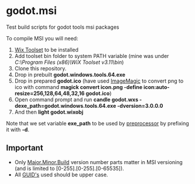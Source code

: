 # godot.msi

Test build scripts for godot tools msi packages

To compile MSI you will need:
1. [Wix Toolset](http://wixtoolset.org) to be installed
2. Add toolset bin folder to system PATH variable (mine was under *C:\Program Files (x86)\WiX Toolset v3.11\bin*)
3. Clone this repository.
4. Drop in prebuilt **godot.windows.tools.64.exe**
5. Drop in prepared **godot.ico** (have used [ImageMagic](http://www.imagemagick.org) to convert png to ico with command **magick convert icon.png -define icon:auto-resize=256,128,64,48,32,16 godot.ico**)
6. Open command prompt and run **candle godot.wxs -dexe_path=godot.windows.tools.64.exe -dversion=3.0.0.0** 
7. And then **light godot.wixobj**

Note that we set variable **exe_path** to be used by [preprocessor](http://wixtoolset.org/documentation/manual/v3/overview/preprocessor.html) by prefixing it with **-d**.

## Important
 * Only [Major.Minor.Build](https://msdn.microsoft.com/en-us/library/windows/desktop/aa370859(v=vs.85).aspx) version number parts matter in MSI versioning (and is limited to [0-255].[0-255].[0-65535]).
 * All [GUID's](https://msdn.microsoft.com/library/aa368767.aspx) used should be upper case.